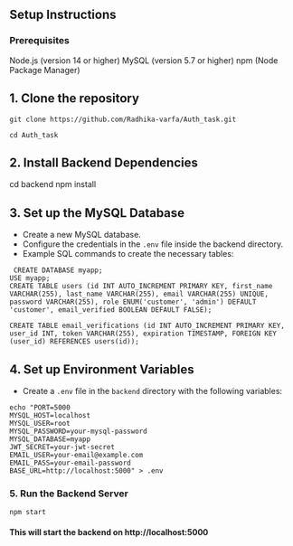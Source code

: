 ## Setup Instructions

### Prerequisites
Node.js (version 14 or higher)
MySQL (version 5.7 or higher)
npm (Node Package Manager)


## 1. Clone the repository
```
git clone https://github.com/Radhika-varfa/Auth_task.git

cd Auth_task
```
## 2. Install Backend Dependencies
cd backend
npm install

## 3. Set up the MySQL Database
- Create a new MySQL database.
- Configure the credentials in the `.env` file inside the backend directory.
- Example SQL commands to create the necessary tables:

``` 
 CREATE DATABASE myapp;
USE myapp;
CREATE TABLE users (id INT AUTO_INCREMENT PRIMARY KEY, first_name VARCHAR(255), last_name VARCHAR(255), email VARCHAR(255) UNIQUE, password VARCHAR(255), role ENUM('customer', 'admin') DEFAULT 'customer', email_verified BOOLEAN DEFAULT FALSE);

CREATE TABLE email_verifications (id INT AUTO_INCREMENT PRIMARY KEY, user_id INT, token VARCHAR(255), expiration TIMESTAMP, FOREIGN KEY (user_id) REFERENCES users(id));
```

## 4. Set up Environment Variables
- Create a `.env` file in the `backend` directory with the following variables:
```
echo "PORT=5000
MYSQL_HOST=localhost
MYSQL_USER=root
MYSQL_PASSWORD=your-mysql-password
MYSQL_DATABASE=myapp
JWT_SECRET=your-jwt-secret
EMAIL_USER=your-email@example.com
EMAIL_PASS=your-email-password
BASE_URL=http://localhost:5000" > .env
```
### 5. Run the Backend Server
```
npm start
```
#### This will start the backend on http://localhost:5000


